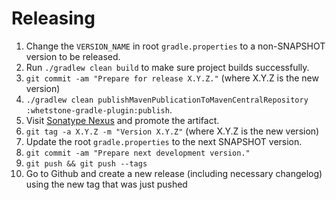 Releasing
========

1. Change the `VERSION_NAME` in root `gradle.properties` to a non-SNAPSHOT version to be released. 
2. Run `./gradlew clean build` to make sure project builds successfully.
3. `git commit -am "Prepare for release X.Y.Z."` (where X.Y.Z is the new version)
4. `./gradlew clean publishMavenPublicationToMavenCentralRepository :whetstone-gradle-plugin:publish`.
5. Visit [Sonatype Nexus](https://s01.oss.sonatype.org/) and promote the artifact.
6. `git tag -a X.Y.Z -m "Version X.Y.Z"` (where X.Y.Z is the new version)
7. Update the root `gradle.properties` to the next SNAPSHOT version.
8. `git commit -am "Prepare next development version."`
9. `git push && git push --tags`
10. Go to Github and create a new release (including necessary changelog) using the new tag that was just pushed
